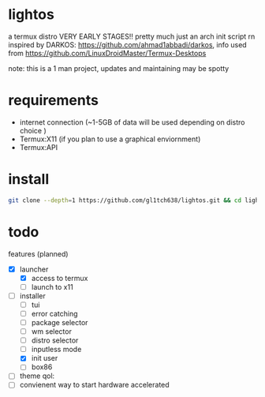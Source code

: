 # lightos
a termux distro VERY EARLY STAGES!! pretty much just an arch init script rn
inspired by DARKOS: https://github.com/ahmad1abbadi/darkos, info used from https://github.com/LinuxDroidMaster/Termux-Desktops

note: this is a 1 man project, updates and maintaining may be spotty

# requirements
- internet connection (~1-5GB of data will be used depending on distro choice )
- Termux:X11 (if you plan to use a graphical enviornment) 
- Termux:API
# install
```bash
git clone --depth=1 https://github.com/gl1tch638/lightos.git && cd lightos && chmod +x setup.sh && ./setup.sh
```
# todo

features (planned)
- [x] launcher
  - [x] access to termux
  - [ ] launch to x11

- [ ] installer
  - [ ] tui
  - [ ] error catching
  - [ ] package selector
  - [ ] wm selector
  - [ ] distro selector
  - [ ] inputless mode
  - [x] init user
  - [ ] box86

- [ ] theme
qol:
- [ ] convienent way to start hardware accelerated
